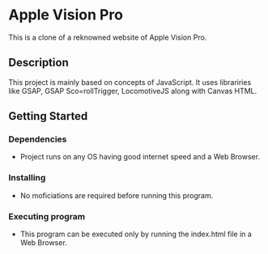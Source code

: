 # Apple Vision Pro

This is a clone of a reknowned website of Apple Vision Pro.

## Description

This project is mainly based on concepts of JavaScript.
It uses librariries like GSAP, GSAP Sco=rollTrigger, LocomotiveJS along with Canvas HTML.

## Getting Started

### Dependencies

* Project runs on any OS having good internet speed and a Web Browser. 

### Installing

* No moficiations are required before running this program.

### Executing program

* This program can be executed only by running the index.html file in a Web Browser. 
